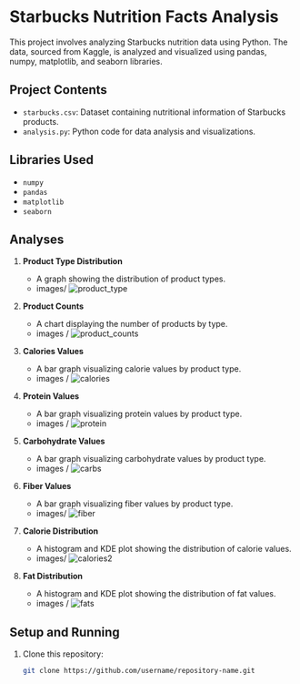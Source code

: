 # Starbucks Nutrition Facts Analysis

This project involves analyzing Starbucks nutrition data using Python. The data, sourced from Kaggle, is analyzed and visualized using pandas, numpy, matplotlib, and seaborn libraries.

## Project Contents

- `starbucks.csv`: Dataset containing nutritional information of Starbucks products.
- `analysis.py`: Python code for data analysis and visualizations.

## Libraries Used

- `numpy`
- `pandas`
- `matplotlib`
- `seaborn`

## Analyses

1. **Product Type Distribution**
   - A graph showing the distribution of product types.
   - images/ ![product_type](https://github.com/user-attachments/assets/045e87ab-04d5-477c-a4e6-d87eb67ca3f9)


2. **Product Counts**
   - A chart displaying the number of products by type.
   - images / ![product_counts](https://github.com/user-attachments/assets/3d1ce4ad-78ff-4b59-8f7e-1647312c2032)


3. **Calories Values**
   - A bar graph visualizing calorie values by product type.
   - images / ![calories](https://github.com/user-attachments/assets/29170619-3e0b-462d-abec-4d3577bef96a)


4. **Protein Values**
   - A bar graph visualizing protein values by product type.
   - images / ![protein](https://github.com/user-attachments/assets/859f0ab1-4b6c-4479-8b94-34bbe3a61bcc)


5. **Carbohydrate Values**
   - A bar graph visualizing carbohydrate values by product type.
   - images / ![carbs](https://github.com/user-attachments/assets/2d581b93-d481-4eac-a456-708ee1071f01)


6. **Fiber Values**
   - A bar graph visualizing fiber values by product type.
   - images/ ![fiber](https://github.com/user-attachments/assets/6cab4776-0034-4d00-a58d-30513996328d)


7. **Calorie Distribution**
   - A histogram and KDE plot showing the distribution of calorie values.
   - images/ ![calories2](https://github.com/user-attachments/assets/635550ac-3736-404e-8f28-33bf6ebd54a1)


8. **Fat Distribution**
   - A histogram and KDE plot showing the distribution of fat values.
   - images / ![fats](https://github.com/user-attachments/assets/152c145c-7d93-433a-88c0-64d883e6dcb1)


## Setup and Running

1. Clone this repository:
   ```bash
   git clone https://github.com/username/repository-name.git
